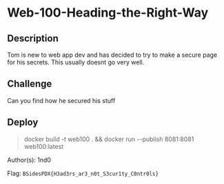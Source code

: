 # Web-100-Heading-the-Right-Way

## Description
Tom is new to web app dev and has decided to try to make a secure page for his secrets. This usually doesnt go very well.

## Challenge 
Can you find how he secured his stuff



## Deploy
> docker build -t web100 . && docker run --publish 8081:8081 web100:latest

Author(s): 1nd0

Flag: `BSidesPDX{H3ad3rs_ar3_n0t_S3cur1ty_C0ntr0ls}`


